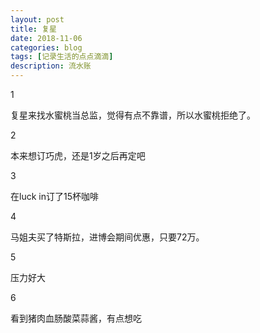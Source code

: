 ```yaml
---
layout: post
title: 复星
date: 2018-11-06
categories: blog
tags: [记录生活的点点滴滴]
description: 流水账
---
```


1 

复星来找水蜜桃当总监，觉得有点不靠谱，所以水蜜桃拒绝了。

2

本来想订巧虎，还是1岁之后再定吧

3

在luck in订了15杯咖啡

4

马姐夫买了特斯拉，进博会期间优惠，只要72万。

5

压力好大

6

看到猪肉血肠酸菜蒜酱，有点想吃






